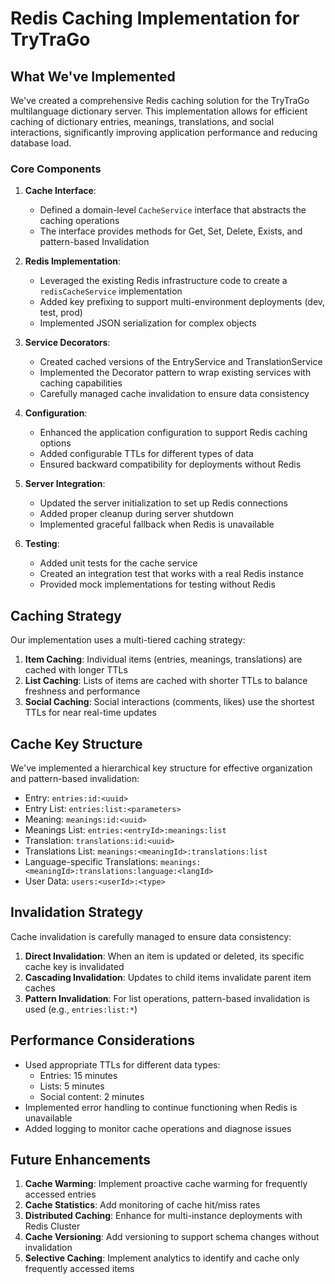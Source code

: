 # Redis Caching Implementation for TryTraGo

## What We've Implemented

We've created a comprehensive Redis caching solution for the TryTraGo multilanguage dictionary server. This implementation allows for efficient caching of dictionary entries, meanings, translations, and social interactions, significantly improving application performance and reducing database load.

### Core Components

1. **Cache Interface**:
   - Defined a domain-level `CacheService` interface that abstracts the caching operations
   - The interface provides methods for Get, Set, Delete, Exists, and pattern-based Invalidation

2. **Redis Implementation**:
   - Leveraged the existing Redis infrastructure code to create a `redisCacheService` implementation
   - Added key prefixing to support multi-environment deployments (dev, test, prod)
   - Implemented JSON serialization for complex objects

3. **Service Decorators**:
   - Created cached versions of the EntryService and TranslationService
   - Implemented the Decorator pattern to wrap existing services with caching capabilities
   - Carefully managed cache invalidation to ensure data consistency

4. **Configuration**:
   - Enhanced the application configuration to support Redis caching options
   - Added configurable TTLs for different types of data
   - Ensured backward compatibility for deployments without Redis

5. **Server Integration**:
   - Updated the server initialization to set up Redis connections
   - Added proper cleanup during server shutdown
   - Implemented graceful fallback when Redis is unavailable

6. **Testing**:
   - Added unit tests for the cache service
   - Created an integration test that works with a real Redis instance
   - Provided mock implementations for testing without Redis

## Caching Strategy

Our implementation uses a multi-tiered caching strategy:

1. **Item Caching**: Individual items (entries, meanings, translations) are cached with longer TTLs
2. **List Caching**: Lists of items are cached with shorter TTLs to balance freshness and performance
3. **Social Caching**: Social interactions (comments, likes) use the shortest TTLs for near real-time updates

## Cache Key Structure

We've implemented a hierarchical key structure for effective organization and pattern-based invalidation:

- Entry: `entries:id:<uuid>`
- Entry List: `entries:list:<parameters>`
- Meaning: `meanings:id:<uuid>`  
- Meanings List: `entries:<entryId>:meanings:list`
- Translation: `translations:id:<uuid>`
- Translations List: `meanings:<meaningId>:translations:list`
- Language-specific Translations: `meanings:<meaningId>:translations:language:<langId>`
- User Data: `users:<userId>:<type>`

## Invalidation Strategy

Cache invalidation is carefully managed to ensure data consistency:

1. **Direct Invalidation**: When an item is updated or deleted, its specific cache key is invalidated
2. **Cascading Invalidation**: Updates to child items invalidate parent item caches
3. **Pattern Invalidation**: For list operations, pattern-based invalidation is used (e.g., `entries:list:*`)

## Performance Considerations

- Used appropriate TTLs for different data types:
  - Entries: 15 minutes
  - Lists: 5 minutes
  - Social content: 2 minutes
- Implemented error handling to continue functioning when Redis is unavailable
- Added logging to monitor cache operations and diagnose issues

## Future Enhancements

1. **Cache Warming**: Implement proactive cache warming for frequently accessed entries
2. **Cache Statistics**: Add monitoring of cache hit/miss rates
3. **Distributed Caching**: Enhance for multi-instance deployments with Redis Cluster
4. **Cache Versioning**: Add versioning to support schema changes without invalidation
5. **Selective Caching**: Implement analytics to identify and cache only frequently accessed items
